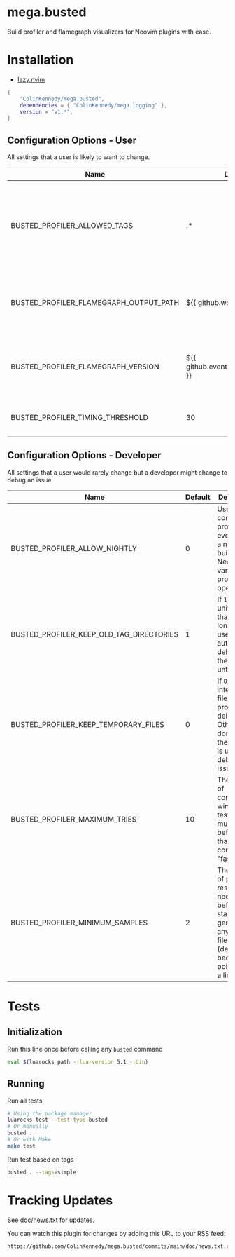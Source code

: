 # mega.busted

Build profiler and flamegraph visualizers for Neovim plugins with ease.


# Installation
<!-- TODO: (you) - Adjust and add your dependencies as needed here -->
- [lazy.nvim](https://github.com/folke/lazy.nvim)
```lua
{
    "ColinKennedy/mega.busted",
    dependencies = { "ColinKennedy/mega.logging" },
    version = "v1.*",
}
```


## Configuration Options - User
All settings that a user is likely to want to change.

| Name                                   | Default                              | Description                                                                                                    |
|----------------------------------------|--------------------------------------|----------------------------------------------------------------------------------------------------------------|
| BUSTED_PROFILER_ALLOWED_TAGS     | .*                                   | A comma-separated list of busted unittest tags to separately profile. See [About Tags](about-tags) for details       |
| BUSTED_PROFILER_FLAMEGRAPH_OUTPUT_PATH | ${{ github.workspace }}              | The directory on-disk where profile results are written to                                                     |
| BUSTED_PROFILER_FLAMEGRAPH_VERSION     | ${{ github.event.release.tag_name }} | The label used for graphing your profiler results. e.g. v1.2.3                                                 |
| BUSTED_PROFILER_TIMING_THRESHOLD       | 30                                   | The "top slowest" functions to display                                                                         |


## Configuration Options - Developer
All settings that a user would rarely change but a developer might change to
debug an issue.

| Name                                     | Default | Description                                                                                                                  |
|------------------------------------------|---------|------------------------------------------------------------------------------------------------------------------------------|
| BUSTED_PROFILER_ALLOW_NIGHTLY | 0       | Use `1` to consider profiler events from a nightly build of Neovim for various profiler operations.                                     |
| BUSTED_PROFILER_KEEP_OLD_TAG_DIRECTORIES | 1       | If `1`, tagged unittests that are no longer in-use will be auto-deleted. If 1, they are left untouched                       |
| BUSTED_PROFILER_KEEP_TEMPORARY_FILES     | 0       | If `0`, any intermediary files during profiling are deleted. Otherwise don't delete them. This is useful for debugging issues.   |
| BUSTED_PROFILER_MAXIMUM_TRIES            | 10      | The number of consecutive wins that a test suite must get before it that run is considered "fastest"                         |
| BUSTED_PROFILER_MINIMUM_SAMPLES            | 2      | The number of profiler results needed before we start generating any .png files (default=2 because 2 points form a line).   |


# Tests
## Initialization
Run this line once before calling any `busted` command

```sh
eval $(luarocks path --lua-version 5.1 --bin)
```


## Running
Run all tests
```sh
# Using the package manager
luarocks test --test-type busted
# Or manually
busted .
# Or with Make
make test
```

Run test based on tags
```sh
busted . --tags=simple
```


# Tracking Updates
See [doc/news.txt](doc/news.txt) for updates.

You can watch this plugin for changes by adding this URL to your RSS feed:
```
https://github.com/ColinKennedy/mega.busted/commits/main/doc/news.txt.atom
```
